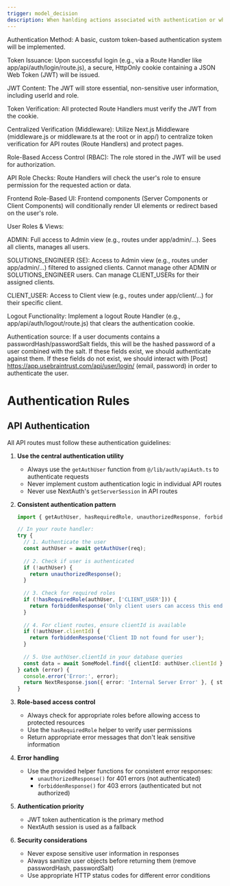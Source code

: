 ```yaml
---
trigger: model_decision
description: When hanlding actions associated with authentication or when requiring authentication
---
```


Authentication Method: A basic, custom token-based authentication system will be implemented.

Token Issuance: Upon successful login (e.g., via a Route Handler like app/api/auth/login/route.js), a secure, HttpOnly cookie containing a JSON Web Token (JWT) will be issued.

JWT Content: The JWT will store essential, non-sensitive user information, including userId and role.

Token Verification: All protected Route Handlers must verify the JWT from the cookie.

Centralized Verification (Middleware): Utilize Next.js Middleware (middleware.js or middleware.ts at the root or in app/) to centralize token verification for API routes (Route Handlers) and protect pages.

Role-Based Access Control (RBAC): The role stored in the JWT will be used for authorization.

API Role Checks: Route Handlers will check the user's role to ensure permission for the requested action or data.

Frontend Role-Based UI: Frontend components (Server Components or Client Components) will conditionally render UI elements or redirect based on the user's role.

User Roles & Views:

ADMIN: Full access to Admin view (e.g., routes under app/admin/...). Sees all clients, manages all users.

SOLUTIONS_ENGINEER (SE): Access to Admin view (e.g., routes under app/admin/...) filtered to assigned clients. Cannot manage other ADMIN or SOLUTIONS_ENGINEER users. Can manage CLIENT_USERs for their assigned clients.

CLIENT_USER: Access to Client view (e.g., routes under app/client/...) for their specific client.

Logout Functionality: Implement a logout Route Handler (e.g., app/api/auth/logout/route.js) that clears the authentication cookie.

Authentication source: If a user documents contains a passwordHash/passwordSalt fields, this will be the hashed password of a user combined with the salt. If these fields exist, we should authenticate against them. If these fields do not exist, we should interact with [Post] https://app.usebraintrust.com/api/user/login/ (email, password) in order to authenticate the user.

# Authentication Rules

## API Authentication

All API routes must follow these authentication guidelines:

1. **Use the central authentication utility**
   - Always use the `getAuthUser` function from `@/lib/auth/apiAuth.ts` to authenticate requests
   - Never implement custom authentication logic in individual API routes
   - Never use NextAuth's `getServerSession` in API routes

2. **Consistent authentication pattern**
   ```typescript
   import { getAuthUser, hasRequiredRole, unauthorizedResponse, forbiddenResponse } from '@/lib/auth/apiAuth';

   // In your route handler:
   try {
     // 1. Authenticate the user
     const authUser = await getAuthUser(req);
     
     // 2. Check if user is authenticated
     if (!authUser) {
       return unauthorizedResponse();
     }
     
     // 3. Check for required roles
     if (!hasRequiredRole(authUser, ['CLIENT_USER'])) {
       return forbiddenResponse('Only client users can access this endpoint');
     }
     
     // 4. For client routes, ensure clientId is available
     if (!authUser.clientId) {
       return forbiddenResponse('Client ID not found for user');
     }
     
     // 5. Use authUser.clientId in your database queries
     const data = await SomeModel.find({ clientId: authUser.clientId });
   } catch (error) {
     console.error('Error:', error);
     return NextResponse.json({ error: 'Internal Server Error' }, { status: 500 });
   }
   ```

3. **Role-based access control**
   - Always check for appropriate roles before allowing access to protected resources
   - Use the `hasRequiredRole` helper to verify user permissions
   - Return appropriate error messages that don't leak sensitive information

4. **Error handling**
   - Use the provided helper functions for consistent error responses:
     - `unauthorizedResponse()` for 401 errors (not authenticated)
     - `forbiddenResponse()` for 403 errors (authenticated but not authorized)

5. **Authentication priority**
   - JWT token authentication is the primary method
   - NextAuth session is used as a fallback

6. **Security considerations**
   - Never expose sensitive user information in responses
   - Always sanitize user objects before returning them (remove passwordHash, passwordSalt)
   - Use appropriate HTTP status codes for different error conditions
